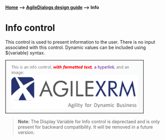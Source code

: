 __[Home](/) --> [AgileDialogs design guide](/guides/AgileDialogs-DesignGuide.md) --> Info__

# Info control

This control is used to present information to the user. There is no input
associated with this control. Dynamic values can be included using
${variable} syntax.

![](../media/AgileDialogsDesignGuide/Info_01.png)

> __Note__: The Display Variable for Info control is deprectaed and is only present for
backward compatibility. It will be removed in a future version.
